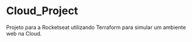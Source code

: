 # Cloud_Project
Projeto para a Rocketseat utilizando Terraform para simular um ambiente web na Cloud.
